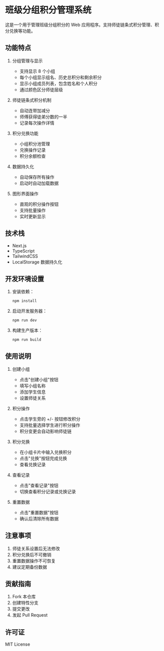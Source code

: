 # 班级分组积分管理系统

这是一个用于管理班级分组积分的 Web 应用程序。支持师徒链条式积分管理、积分兑换等功能。

## 功能特点

1. 分组管理与显示
   - 支持显示 8 个小组
   - 每个小组显示组名、历史总积分和剩余积分
   - 显示小组成员列表，包含姓名和个人积分
   - 通过颜色区分师徒层级

2. 师徒链条式积分机制
   - 自动连带加减分
   - 师傅获得徒弟分数的一半
   - 记录每次操作详情

3. 积分兑换功能
   - 小组积分池管理
   - 兑换操作记录
   - 积分余额检查

4. 数据持久化
   - 自动保存所有操作
   - 启动时自动加载数据

5. 图形界面操作
   - 直观的积分操作按钮
   - 支持批量操作
   - 实时更新显示

## 技术栈

- Next.js
- TypeScript
- TailwindCSS
- LocalStorage 数据持久化

## 开发环境设置

1. 安装依赖：
   ```bash
   npm install
   ```

2. 启动开发服务器：
   ```bash
   npm run dev
   ```

3. 构建生产版本：
   ```bash
   npm run build
   ```

## 使用说明

1. 创建小组
   - 点击"创建小组"按钮
   - 填写小组名称
   - 添加学生信息
   - 设置师徒关系

2. 积分操作
   - 点击学生旁的 +/- 按钮修改积分
   - 支持批量选择学生进行积分操作
   - 积分变更会自动影响师徒链

3. 积分兑换
   - 在小组卡片中输入兑换积分
   - 点击"兑换"按钮完成兑换
   - 查看兑换记录

4. 查看记录
   - 点击"查看记录"按钮
   - 切换查看积分记录或兑换记录

5. 重置数据
   - 点击"重置数据"按钮
   - 确认后清除所有数据

## 注意事项

1. 师徒关系设置后无法修改
2. 积分兑换后不可撤销
3. 重置数据操作不可恢复
4. 建议定期备份数据

## 贡献指南

1. Fork 本仓库
2. 创建特性分支
3. 提交更改
4. 发起 Pull Request

## 许可证

MIT License 